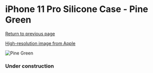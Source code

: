 # iPhone 11 Pro Silicone Case - Pine Green

[Return to previous page](/iphone_11)

[High-resolution image from Apple](https://store.storeimages.cdn-apple.com/8756/as-images.apple.com/is/MWYP2?wid=4500&hei=4500&fmt=png)

<div style="width: 384px"><img src="/everypreview/MWYP2.png" alt="Pine Green"></div>

### Under construction
